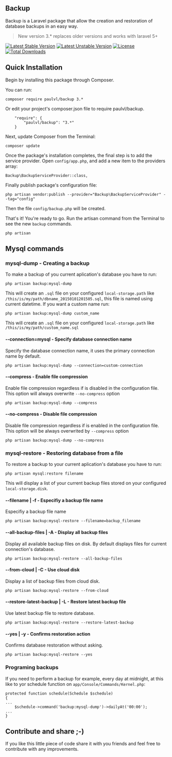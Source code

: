 ## Backup

Backup is a Laravel package that allow the creation and restoration of database backups in an easy way.

> New version 3.* replaces older versions and works with laravel 5+

[![Latest Stable Version](https://poser.pugx.org/paulvl/backup/v/stable)](https://packagist.org/packages/paulvl/backup)  [![Latest Unstable Version](https://poser.pugx.org/paulvl/backup/v/unstable)](https://packagist.org/packages/paulvl/backup) [![License](https://poser.pugx.org/paulvl/backup/license)](https://packagist.org/packages/paulvl/backup) [![Total Downloads](https://poser.pugx.org/paulvl/backup/downloads)](https://packagist.org/packages/paulvl/backup)

## **Quick Installation**

Begin by installing this package through Composer.

You can run:

    composer require paulvl/backup 3.*

Or edit your project's composer.json file to require paulvl/backup.
```
    "require": {
        "paulvl/backup": "3.*"
    }
```
Next, update Composer from the Terminal:

    composer update

Once the package's installation completes, the final step is to add the service provider. Open `config/app.php`, and add a new item to the providers array:

```
Backup\BackupServiceProvider::class,
```

Finally publish package's configuration file:

    php artisan vendor:publish --provider="Backup\BackupServiceProvider" --tag="config"

Then the file `config/backup.php` will be created.

That's it! You're ready to go. Run the artisan command from the Terminal to see the new `backup` commands.

    php artisan

## **Mysql commands**

### **mysql-dump** - Creating a backup
To make a backup of you current aplication's database you have to run:

    php artisan backup:mysql-dump

This will create an `.sql` file on your configured `local-storage.path` like `/this/is/my/path/dbname_20150101201505.sql`, this file is named using current datetime. If you want a custom name run:

    php artisan backup:mysql-dump custom_name

This will create an `.sql` file on your configured `local-storage.path` like `/this/is/my/path/custom_name.sql`

#### **--connection=mysql** - Specify database connection name
Specify the database connection name, it uses the primary connection name by default. 

    php artisan backup:mysql-dump --connection=custom-connection
    
#### **--compress** - Enable file compression
Enable file compression regardless if is disabled in the configuration file. This option will always overwrite `--no-compress` option

    php artisan backup:mysql-dump --compress

#### **--no-compress** - Disable file compression
Disable file compression regardless if is enabled in the configuration file. This option will be always overwrited by `--compress` option

    php artisan backup:mysql-dump --no-compress

### **mysql-restore** - Restoring database from a file
To restore a backup to your current aplication's database you have to run:

    php artisan mysql:restore filename

This will display a list of your current backup files stored on your configured  `local-storage.disk`.

#### **--filename | -f** - Especifiy a backup file name
Especifiy a backup file name

    php artisan backup:mysql-restore --filename=backup_filename
    
#### **--all-backup-files | -A** - Display all backup files
Display all available backup files on disk. By default displays files for current connection's database.

    php artisan backup:mysql-restore --all-backup-files
    
#### **--from-cloud | -C** - Use cloud disk
Display a list of backup files from cloud disk.

    php artisan backup:mysql-restore --from-cloud
    
#### **--restore-latest-backup | -L** - Restore latest backup file
Use latest backup file to restore database.

    php artisan backup:mysql-restore --restore-latest-backup
    
#### **--yes | -y** - Confirms restoration action
Confirms database restoration without asking.

    php artisan backup:mysql-restore --yes

### **Programing backups**
If you need to perform a backup for example, every day at midnight, at this like to yor schedule function on `app/Console/Commands/Kernel.php`:
```
protected function schedule(Schedule $schedule)
{
...
    $schedule->command('backup:mysql-dump')->dailyAt('00:00');
...
}
```
## **Contribute and share ;-)**
If you like this little piece of code share it with you friends and feel free to contribute with any improvements.
